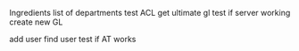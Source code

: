 Ingredients
list of departments
test ACL
get ultimate gl
test if server working
create new GL

add user
find user
test if AT works
